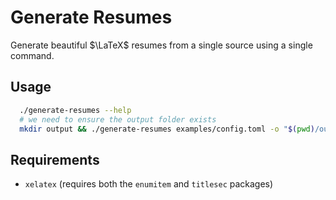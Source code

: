 # Generate Resumes

Generate beautiful $\LaTeX$ resumes from a single source using a single command.

## Usage

```bash
  ./generate-resumes --help
  # we need to ensure the output folder exists
  mkdir output && ./generate-resumes examples/config.toml -o "$(pwd)/output"
```

## Requirements

- `xelatex` (requires both the `enumitem` and `titlesec` packages)
